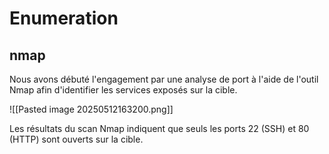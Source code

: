 # Enumeration 
## nmap 
Nous avons débuté l'engagement par une analyse de port à l'aide de l'outil Nmap afin d'identifier les services exposés sur la cible.

![[Pasted image 20250512163200.png]]

Les résultats du scan Nmap indiquent que seuls les ports 22 (SSH) et 80 (HTTP) sont ouverts sur la cible.